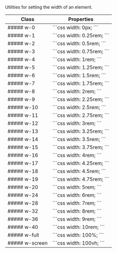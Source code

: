Utilities for setting the width of an element.

<table>
<thead><tr><th>Class</th><th>Properties</th></tr></thead>
<tbody>
<tr>
<td> 
##### w-0
</td>
<td>
```css
width: 0px;
```
</td>
</tr>


<tr>
<td> 
##### w-1
</td>
<td>
```css
width: 0.25rem;
```
</td>
</tr>

<tr>
<td> 
##### w-2
</td>
<td>
```css
width: 0.5rem;
```
</td>
</tr>


<tr>
<td> 
##### w-3
</td>
<td>
```css
width: 0.75rem;
```
</td>
</tr>


<tr>
<td> 
##### w-4
</td>
<td>
```css
width: 1rem;
```
</td>
</tr>


<tr>
<td> 
##### w-5
</td>
<td>
```css
width: 1.25rem;
```
</td>
</tr>


<tr>
<td> 
##### w-6
</td>
<td>
```css
width: 1.5rem;
```
</td>
</tr>


<tr>
<td> 
##### w-7
</td>
<td>
```css
width: 1.75rem;
```
</td>
</tr>


<tr>
<td> 
##### w-8
</td>
<td>
```css
width: 2rem;
```
</td>
</tr>


<tr>
<td> 
##### w-9
</td>
<td>
```css
width: 2.25rem;
```
</td>
</tr>


<tr>
<td> 
##### w-10
</td>
<td>
```css
width: 2.5rem;
```
</td>
</tr>


<tr>
<td> 
##### w-11
</td>
<td>
```css
width: 2.75rem;
```
</td>
</tr>


<tr>
<td> 
##### w-12
</td>
<td>
```css
width: 3rem;
```
</td>
</tr>



<tr>
<td> 
##### w-13
</td>
<td>
```css
width: 3.25rem;
```
</td>
</tr>


<tr>
<td> 
##### w-14
</td>
<td>
```css
width: 3.5rem;
```
</td>
</tr>


<tr>
<td> 
##### w-15
</td>
<td>
```css
width: 3.75rem;
```
</td>
</tr>


<tr>
<td> 
##### w-16
</td>
<td>
```css
width: 4rem;
```
</td>
</tr>



<tr>
<td> 
##### w-17
</td>
<td>
```css
width: 4.25rem;
```
</td>
</tr>


<tr>
<td> 
##### w-18
</td>
<td>
```css
width: 4.5rem;
```
</td>
</tr>


<tr>
<td> 
##### w-19
</td>
<td>
```css
width: 4.75rem;
```
</td>
</tr>



<tr>
<td> 
##### w-20
</td>
<td>
```css
width: 5rem;
```
</td>
</tr>


<tr>
<td> 
##### w-24
</td>
<td>
```css
width: 6rem;
```
</td>
</tr>


<tr>
<td> 
##### w-28
</td>
<td>
```css
width: 7rem;
```
</td>
</tr>



<tr>
<td> 
##### w-32
</td>
<td>
```css
width: 8rem;
```
</td>
</tr>



<tr>
<td> 
##### w-36
</td>
<td>
```css
width: 9rem;
```
</td>
</tr>


<tr>
<td> 
##### w-40
</td>
<td>
```css
width: 10rem;
```
</td>
</tr>


<tr>
<td> 
##### w-full
</td>
<td>
```css
width: 100%;
```
</td>
</tr>


<tr>
<td> 
##### w-screen
</td>
<td>
```css
width: 100vh;
```
</td>
</tr>


</tbody>
</table>